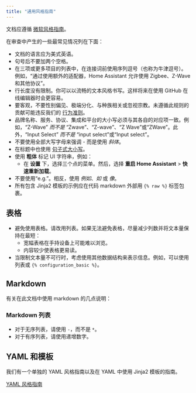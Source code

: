 ```yaml
---
title: "通用风格指南"
---
```


文档应遵循 [微软风格指南](https://learn.microsoft.com/style-guide/welcome/)。

在审查中产生的一些最常见情况列在下面：

- 文档的语言应为美式英语。
- 句号后不要加两个空格。
- 在三项或更多项目的列表中，在连接词前使用序列逗号（也称为牛津逗号）。例如，“通过使用额外的适配器，Home Assistant 允许使用 Zigbee、Z-Wave 和其他协议”。
- 行长度没有限制。你可以以流畅的文本风格书写。这样将来在使用 GitHub 在线编辑器时会更容易。
- 要客观，不要性别偏见、极端分化、与种族相关或忽视宗教。未遵循此规则的贡献可能违反我们的 [行为准则](https://github.com/home-assistant/core/blob/master/CODE_OF_CONDUCT.md)。
- 品牌名称、服务、协议、集成和平台的大小写必须与其各自的对应项一致。例如，“Z-Wave” _而不是_ “Zwave”、“Z-wave”、“Z Wave”或“ZWave”。此外，“Input Select” _而不是_ “input select”或“Input select”。
- 不要使用全部大写字母来强调 - 而是使用 _斜体_。
- 在标题中也使用 [句子式大小写](https://learn.microsoft.com/en-us/style-guide/capitalization)。
- 使用 **粗体** 标记 UI 字符串，例如：
  - 在 **设置** 下，选择三个点的菜单。然后，选择 **重启 Home Assistant** > **快速重新加载**。
- 不要使用“e.g.”。相反，使用 _例如_、_如_ 或 _像_。
- 所有包含 Jinja2 模板的示例应在代码 markdown 外部用 `{% raw %}` 标签包裹。

## 表格

- 避免使用表格。请改用列表。如果无法避免表格，尽量减少列数并将文本量保持在最短：
  - 宽幅表格在手持设备上可能难以浏览。
  - 内容较少使表格更易读。
- 当限制文本量不可行时，考虑使用其他数据结构来表示信息。例如，可以使用列表或 `{% configuration_basic %}`。

## Markdown

有关在此文档中使用 markdown 的几点说明：

### Markdown 列表

- 对于无序列表，请使用 `-`，而不是 `*`。
- 对于有序列表，请使用递增数字。

## YAML 和模板

我们有一个单独的 YAML 风格指南以及在 YAML 中使用 Jinja2 模板的指南。

[YAML 风格指南](documenting/yaml-style-guide.md)